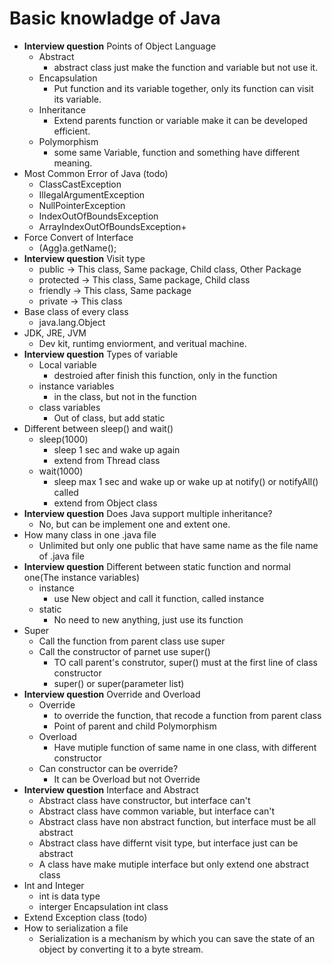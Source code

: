 # Basic knowladge of Java

-   **Interview question** Points of Object Language
    -   Abstract
        -   abstract class just make the function and variable but not use it.
    -   Encapsulation
        -   Put function and its variable together, only its function can visit its variable.
    -   Inheritance
        -   Extend parents function or variable make it can be developed efficient.
    -   Polymorphism
        -   some same Variable, function and something have different meaning.
-   Most Common Error of Java (todo)
    -   ClassCastException
    -   IllegalArgumentException
    -   NullPointerException
    -   IndexOutOfBoundsException
    -   ArrayIndexOutOfBoundsException+
-   Force Convert of Interface
    -   (Agg)a.getName();
-   **Interview question** Visit type
    -   public -> This class, Same package, Child class, Other Package
    -   protected -> This class, Same package, Child class
    -   friendly -> This class, Same package
    -   private -> This class
-   Base class of every class
    -   java.lang.Object
-   JDK, JRE, JVM
    -   Dev kit, runtimg enviorment, and veritual machine.
-   **Interview question** Types of variable
    -   Local variable
        -   destroied after finish this function, only in the function
    -   instance variables
        -   in the class, but not in the function
    -   class variables
        -   Out of class, but add static
-   Different between sleep() and wait()
    -   sleep(1000)
        -   sleep 1 sec and wake up again
        -   extend from Thread class
    -   wait(1000)
        -   sleep max 1 sec and wake up or wake up at notify() or notifyAll() called
        -   extend from Object class
-   **Interview question** Does Java support multiple inheritance?
    -   No, but can be implement one and extent one.
-   How many class in one .java file
    -   Unlimited but only one public that have same name as the file name of .java file
-   **Interview question** Different between static function and normal one(The instance variables)
    -   instance
        -   use New object and call it function, called instance
    -   static
        -   No need to new anything, just use its function
-   Super
    -   Call the function from parent class use super
    -   Call the constructor of parnet use super()
        -   TO call parent's construtor, super() must at the first line of class constructor
        -   super() or super(parameter list)
-   **Interview question** Override and Overload
    -   Override
        -   to override the function, that recode a function from parent class
        -   Point of parent and child Polymorphism
    -   Overload
        -   Have mutiple function of same name in one class, with different constructor
    -   Can constructor can be override?
        -   It can be Overload but not Override
-   **Interview question** Interface and Abstract 
    -   Abstract class have constructor, but interface can't
    -   Abstract class have common variable, but interface can't
    -   Abstract class have non abstract function, but interface must be all abstract
    -   Abstract class have differnt visit type, but interface just can be abstract
    -   A class have make mutiple interface but only extend one abstract class
-   Int and Integer
    -   int is data type
    -   interger Encapsulation int class
-   Extend Exception class (todo)
-   How to serialization a file
    -   Serialization is a mechanism by which you can save the state of an object by converting it to a byte stream.
